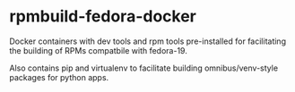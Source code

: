 rpmbuild-fedora-docker
======================

Docker containers with dev tools and rpm tools pre-installed for facilitating the building
of RPMs compatbile with fedora-19.

Also contains pip and virtualenv to facilitate building omnibus/venv-style packages
for python apps.
